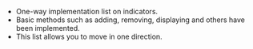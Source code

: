 <ul>
  <li>One-way implementation list on indicators.</li>
  <li>Basic methods such as adding, removing, displaying and others have been implemented.</li>
  <li>This list allows you to move in one direction.</li>
</ul>
